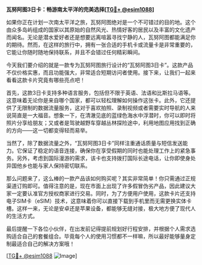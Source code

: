 **瓦努阿图3日卡：畅游南太平洋的完美选择[[TG💪+ @esim1088](https://t.me/s/esim1088)]**

如果你正在计划一次南太平洋之旅，瓦努阿图绝对是一个不可错过的目的地。这个由众多岛屿组成的国家以其原始的自然风光、热情好客的居民以及丰富的文化遗产而闻名。无论是潜水爱好者还是想要远离喧嚣寻找宁静的人，瓦努阿图都能满足你的期待。然而，在这样的旅行中，拥有一张合适的手机卡或流量卡是非常重要的，它能让你随时随地保持联系，并且不会错过任何精彩瞬间。

今天我们要介绍的就是一款专为瓦努阿图旅行设计的“瓦努阿图3日卡”。这款产品不仅价格实惠，而且功能强大，非常适合短期访问者使用。接下来，让我们一起来看看这款卡片究竟有哪些亮点吧！

首先，这款3日卡支持多种语言服务，包括但不限于英语、法语和比斯拉马语等。这意味着无论你是来自哪个国家，都可以轻松理解如何操作这张卡。此外，它还提供了无限制的数据流量服务，这对于喜欢拍照、录制视频或者需要实时导航的人来说简直是一大福音。想象一下，在清澈见底的蓝绿色海水中浮潜时，你可以即时将照片分享给朋友；又或者是驾驶越野车穿越丛林探险途中，利用地图应用找到正确的方向——这一切都变得轻而易举。

当然了，除了数据流量之外，“瓦努阿图3日卡”同样注重通话质量与短信发送能力。它保证了稳定的语音连接，确保你在享受假期的同时也能处理工作上的紧急事务。另外，考虑到国际漫游的需求，该卡也支持拨打国际长途电话，让你即使身处异国他乡也能与家人保持密切联系。

那么问题来了，这么棒的一款产品该如何购买呢？其实非常简单！你只需通过正规渠道订购即可。值得注意的是，现在市面上出现了许多假冒伪劣产品，因此建议大家一定要认准官方授权商家进行交易。同时，为了方便用户使用，这款卡片还支持电子SIM卡（eSIM）技术，这意味着你可以直接下载到手机里而无需更换实体卡槽。这样一来，无论是安卓还是苹果设备，都能够无缝对接，极大地方便了现代人的生活方式。

最后提醒一下各位小伙伴，在出发前记得提前规划好行程安排，并根据个人需求选购适合自己的套餐组合。毕竟每个人的使用习惯都不一样嘛，所以最好能够量身定制最适合自己的解决方案哦！

[[TG💪+ @esim1088](https://t.me/s/esim1088) ![Image](https://i.postimg.cc/4NQfJmqS/Snipaste-2025-05-13-00-14-12.png)]